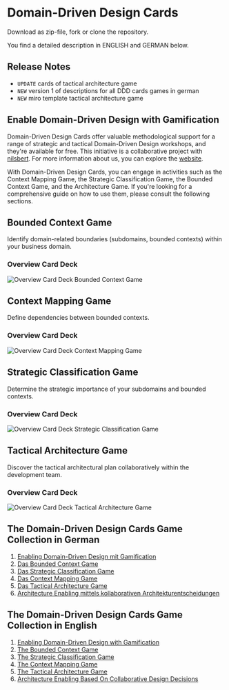 # Domain-Driven Design Cards

Download as zip-file, fork or clone the repository.

You find a detailed description in ENGLISH and GERMAN below.

## Release Notes

* `UPDATE` cards of tactical architecture game
* `NEW` version 1 of descriptions for all DDD cards games in german
* `NEW` miro template tactical architecture game

## Enable Domain-Driven Design with Gamification

Domain-Driven Design Cards offer valuable methodological support for a range of strategic and 
tactical Domain-Driven Design workshops, and they're available for free. This initiative is a collaborative 
project with [nilsbert](https://github.com/nilsbert). For more information about us, you can explore the [website](www.architecture-enablers.de).

With Domain-Driven Design Cards, you can engage in activities such as the Context Mapping Game, 
the Strategic Classification Game, the Bounded Context Game, and the Architecture Game. If you're looking for a comprehensive guide 
on how to use them, please consult the following sections.

## Bounded Context Game

Identify domain-related boundaries (subdomains, bounded contexts) within your business domain.

### Overview Card Deck

![Overview Card Deck Bounded Context Game](./cards/Bounded_Context_Game_Cards_Overview.png)

## Context Mapping Game

Define dependencies between bounded contexts.

### Overview Card Deck

![Overview Card Deck Context Mapping Game](./cards/Context_Mapping_Game_Cards_Overview.png)

## Strategic Classification Game

Determine the strategic importance of your subdomains and bounded contexts.

### Overview Card Deck

![Overview Card Deck Strategic Classification Game](./cards/Strategic_Classification_Game_Cards_Overview.png)

## Tactical Architecture Game

Discover the tactical architectural plan collaboratively within the development team.

### Overview Card Deck

![Overview Card Deck Tactical Architecture Game](./cards/Tactical_Architecture_Game_Cards_Overview.png)

## The Domain-Driven Design Cards Game Collection in German

1. [Enabling Domain-Driven Design mit Gamification](./mkdocs.md)
2. [Das Bounded Context Game](./docs/bcg/bcg-gameplay-de.md)
3. [Das Strategic Classification Game](./docs/scg/scg-gameplay-de.md)
4. [Das Context Mapping Game](./docs/cmg/cmg-gameplay-de.md)
5. [Das Tactical Architecture Game](./docs/tag/tag-gameplay-de.md)
6. [Architecture Enabling mittels kollaborativen Architekturentscheidungen](./docs/tag/tag-overview-de.md)

## The Domain-Driven Design Cards Game Collection in English

1. [Enabling Domain-Driven Design with Gamification](./mkdocs-en.md)
2. [The Bounded Context Game](./docs/bounded-context-game-en.md)
3. [The Strategic Classification Game](./docs/scg/strategic-classification-game-en.md)
4. [The Context Mapping Game](./docs/cmg/context-mapping-game-en.md)
5. [The Tactical Architecture Game](./docs/tag/tactical-architecture-game-en.md)
6. [Architecture Enabling Based On Collaborative Design Decisions](./docs/tag/tag-overview.md)
